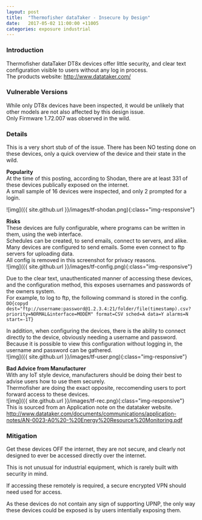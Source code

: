 ```yaml
---
layout: post
title:  "Thermofisher dataTaker - Insecure by Design"
date:   2017-05-02 11:00:00 +11005
categories: exposure industrial
---
```


### Introduction

Thermofisher dataTaker DT8x devices offer little security, and clear text configuration visible to users without any log in process.  
The products website: http://www.datataker.com/
  
  
### Vulnerable Versions  

While only DT8x devices have been inspected, it would be unlikely that other models are not also affected by this design issue.  
Only Firmware 1.72.007 was observed in the wild.
  
  
### Details

This is a very short stub of of the issue.
There has been NO testing done on these devices, only a quick overview of the device and their state in the wild.

**Popularity**  
At the time of this posting, according to Shodan, there are at least 331 of these devices publically exposed on the internet.  
A small sample of 16 devices were inspected, and only 2 prompted for a login.  

![img]({{ site.github.url }}/images/tf-shodan.png){:class="img-responsive"}

**Risks**  
These devices are fully configurable, where programs can be written in them, using the web interface.  
Schedules can be created, to send emails, connect to servers, and alike.  
Many devices are configured to send emails.  Some even connect to ftp servers for uploading data.  
All config is removed in this screenshot for privacy reasons.  
![img]({{ site.github.url }}/images/tf-config.png){:class="img-responsive"}
  
Due to the clear text, unauthenticated manner of accessing these devices, and the configuration method, this exposes usernames and passwords of the owners system.  
For example, to log to ftp, the following command is stored in the config.  
`DO{copyd dest="ftp://username:password@1.2.3.4:21/folder/file(timestamp).csv?priority=NORMAL&interface=MODEM" format=CSV sched=A data=Y alarms=N start=-1T}`  

In addition, when configuring the devices, there is the ability to connect directly to the device, obviously needing a username and password.  
Because it is possible to view this configuration without logging in, the username and password can be gathered.  
![img]({{ site.github.url }}/images/tf-user.png){:class="img-responsive"}  


**Bad Advice from Manufacturer**  
With any IoT style device, manufacturers should be doing their best to advise users how to use them securely.  
Thermofisher are doing the exact opposite, reccomending users to port forward access to these devices.  
![img]({{ site.github.url }}/images/tf-rec.png){:class="img-responsive"}  
This is sourced from an Application note on the datataker website.  
http://www.datataker.com/documents/communications/application-notes/AN-0023-A0%20-%20Energy%20Resource%20Monitoring.pdf  

  
### Mitigation  

Get these devices OFF the internet, they are not secure, and clearly not designed to ever be accessed directly over the internet.   
  
This is not unusual for industrial equipment, which is rarely built with security in mind.  
  
If accessing these remotely is required, a secure encrypted VPN should need used for access.  
  
As these devices do not contain any sign of supporting UPNP, the only way these devices could be exposed is by users intentially exposing them.  

